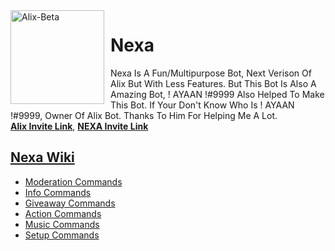<img width="150" height="150" align="left" style="float: left; margin: 0 10px 0 0;" alt="Alix-Beta" src="https://is.gd/Iw66Z4"> 

# Nexa
Nexa Is A Fun/Multipurpose Bot, Next Verison Of Alix But With Less Features. But This Bot Is Also A Amazing Bot, ! AYAAN !#9999 Also Helped To Make This Bot. If Your Don't Know Who Is ! AYAAN !#9999, Owner Of Alix Bot. Thanks To Him For Helping Me A Lot.<br>**[Alix Invite Link](https://discord.com/oauth2/authorize?client_id=693846748824862770&scope=bot&permissions=1949641975)**, **[NEXA Invite Link](https://discord.com/api/oauth2/authorize?client_id=760788028183543808&permissions=2117594487&scope=bot)**

## [Nexa Wiki](https://github.com/ayaan1005/Nexa-Help/wiki)

*   [Moderation Commands](https://github.com/ayaan1005/Nexa-Help/wiki/Moderation-Command)
*   [Info Commands](https://github.com/ayaan1005/Nexa-Help/wiki/Info-Command)
*   [Giveaway Commands](https://github.com/ayaan1005/Nexa-Help/wiki/Giveaway-Command)
*   [Action Commands](https://github.com/ayaan1005/Nexa-Help/wiki/Action-Command)
*   [Music Commands](https://github.com/ayaan1005/Nexa-Help/wiki/Music-Command)
*   [Setup Commands](https://github.com/ayaan1005/Nexa-Help/wiki/Setup-Command)

